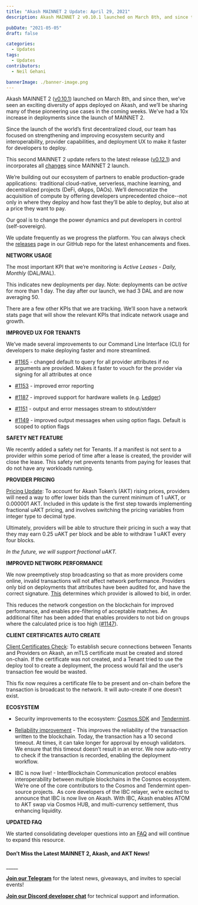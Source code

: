 ```yaml
---
title: "Akash MAINNET 2 Update: April 29, 2021"
description: Akash MAINNET 2 v0.10.1 launched on March 8th, and since then, we’ve seen an exciting diversity of apps deployed on Akash, and we’ll be sharing many of these pioneering use cases in the coming weeks. We’ve had a 10x increase in deployments since the launch of MAINNET 2.

pubDate: "2021-05-05"
draft: false

categories:
  - Updates
tags:
  - Updates
contributors:
  - Neil Gehani

bannerImage: ./banner-image.png
---
```


Akash MAINNET 2 ([v0.10.1](https://github.com/ovrclk/akash/releases/tag/v0.10.1)) launched on March 8th, and since then, we’ve seen an exciting diversity of apps deployed on Akash, and we’ll be sharing many of these pioneering use cases in the coming weeks. We’ve had a 10x increase in deployments since the launch of MAINNET 2.

Since the launch of the world’s first decentralized cloud, our team has focused on strengthening and improving ecosystem security and interoperability, provider capabilities, and deployment UX to make it faster for developers to deploy.

This second MAINNET 2 update refers to the latest release ([v0.12.1](https://github.com/ovrclk/akash/releases/tag/v0.12.1)) and incorporates all [changes](https://github.com/ovrclk/akash/compare/v0.10.1...v0.12.1) since MAINNET 2 launch.

We’re building out our ecosystem of partners to enable production-grade applications:  traditional cloud-native, serverless, machine learning, and decentralized projects (DeFi, dApps, DAOs). We’ll democratize the acquisition of compute by offering developers unprecedented choice--not only in where they deploy and how fast they’ll be able to deploy, but also at a price they want to pay.

Our goal is to change the power dynamics and put developers in control (self-sovereign).

We update frequently as we progress the platform. You can always check the [releases](https://github.com/ovrclk/akash/releases) page in our GitHub repo for the latest enhancements and fixes.

**NETWORK USAGE**

The most important KPI that we’re monitoring is _Active Leases - Daily, Monthly_ (DAL/MAL).

This indicates new deployments per day. Note: deployments can be _active_ for more than 1 day. The day after our launch, we had 3 DAL and are now averaging 50.

There are a few other KPIs that we are tracking. We’ll soon have a network stats page that will show the relevant KPIs that indicate network usage and growth.

**IMPROVED UX FOR TENANTS**

We’ve made several improvements to our Command Line Interface (CLI) for developers to make deploying faster and more streamlined.

- [#1165](https://github.com/ovrclk/akash/issues/1165) - changed default to query for all provider attributes if no arguments are provided. Makes it faster to vouch for the provider via signing for all attributes at once

- [#1153](https://github.com/ovrclk/akash/issues/1153) - improved error reporting

- [#1187](https://github.com/ovrclk/akash/issues/1187) - improved support for hardware wallets (e.g. [Ledger](https://shop.ledger.com/pages/hardware-wallets-comparison))

- [#1151](https://github.com/ovrclk/akash/issues/1151) - output and error messages stream to stdout/stderr

- [#1149](https://github.com/ovrclk/akash/issues/1149) - improved output messages when using option flags. Default is scoped to option flags

**SAFETY NET FEATURE**

We recently added a safety net for Tenants. If a manifest is not sent to a provider within some period of time after a lease is created, the provider will close the lease. This safety net prevents tenants from paying for leases that do not have any workloads running.

**PROVIDER PRICING**

[Pricing Update](https://github.com/ovrclk/akash/pull/1173): To account for Akash Token’s (AKT) rising prices, providers will need a way to offer lower bids than the current minimum of 1 uAKT, or 0.000001 AKT. Included in this update is the first step towards implementing fractional uAKT pricing, and involves switching the pricing variables from integer type to decimal type.

Ultimately, providers will be able to structure their pricing in such a way that they may earn 0.25 uAKT per block and be able to withdraw 1 uAKT every four blocks.

_In the future, we will support fractional uAKT._

**IMPROVED NETWORK PERFORMANCE**

We now preemptively stop broadcasting so that as more providers come online, invalid transactions will not affect network performance. Providers only bid on deployments that attributes have been audited for, and have the correct signature. [This](https://github.com/ovrclk/akash/pull/1162) determines which provider is allowed to bid, in order.

This reduces the network congestion on the blockchain for improved performance, and enables pre-filtering of acceptable matches. An additional filter has been added that enables providers to not bid on groups where the calculated price is too high ([#1147](https://github.com/ovrclk/akash/pull/1147)).

**CLIENT CERTIFICATES AUTO CREATE**

[Client Certificates Check](https://github.com/ovrclk/akash/pull/1169): To establish secure connections between Tenants and Providers on Akash, an mTLS certificate must be created and stored on-chain. If the certificate was not created, and a Tenant tried to use the deploy tool to create a deployment, the process would fail and the user’s transaction fee would be wasted.

This fix now requires a certificate file to be present and on-chain before the transaction is broadcast to the network. It will auto-create if one doesn’t exist.

**ECOSYSTEM**

- Security improvements to the ecosystem: [Cosmos SDK](https://github.com/ovrclk/akash/pull/1171) and [Tendermint](https://github.com/ovrclk/akash/pull/1202).

- [Reliability improvement](https://github.com/ovrclk/akash/pull/1193) _-_ This improves the reliability of the transaction written to the blockchain. Today, the transaction has a 10 second timeout. At times, it can take longer for approval by enough validators. We ensure that this timeout doesn’t result in an error. We now auto-retry to check if the transaction is recorded, enabling the deployment workflow.

- IBC is now live! - InterBlockchain Communication protocol enables interoperability between multiple blockchains in the Cosmos ecosystem. We’re one of the core contributors to the Cosmos and Tendermint open-source projects.  As core developers of the IBC relayer, we’re excited to announce that IBC is now live on Akash. With IBC, Akash enables ATOM to AKT swap via Cosmos HUB, and multi-currency settlement, thus enhancing liquidity.

**UPDATED FAQ**

We started consolidating developer questions into an [FAQ](https://akash.network/docs/documentation/faq) and will continue to expand this resource.

#### **Don’t Miss the Latest MAINNET 2, Akash, and AKT News!**

\_\_\_\_\_

[**Join our Telegram**](https://t.me/AkashNW) for the latest news, giveaways, and invites to special events!

[**Join our Discord developer chat**](https://discord.com/invite/DxftX67) for technical support and information.
